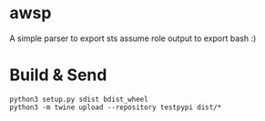 # awsp
A simple parser to export sts assume role output to export bash :)


# Build & Send
```
python3 setup.py sdist bdist_wheel
python3 -m twine upload --repository testpypi dist/*
```